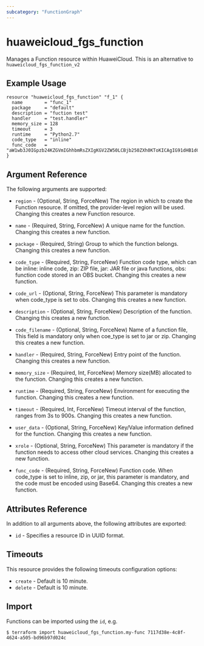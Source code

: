 ```yaml
---
subcategory: "FunctionGraph"
---
```


# huaweicloud\_fgs\_function

Manages a Function resource within HuaweiCloud.
This is an alternative to `huaweicloud_fgs_function_v2`

## Example Usage

```hcl
resource "huaweicloud_fgs_function" "f_1" {
  name        = "func_1"
  package     = "default"
  description = "fuction test"
  handler     = "test.handler"
  memory_size = 128
  timeout     = 3
  runtime     = "Python2.7"
  code_type   = "inline"
  func_code   = "aW1wb3J0IGpzb24KZGVmIGhhbmRsZXIgKGV2ZW50LCBjb250ZXh0KToKICAgIG91dHB1dCA9ICdIZWxsbyBtZXNzYWdlOiAnICsganNvbi5kdW1wcyhldmVudCkKICAgIHJldHVybiBvdXRwdXQ="
}
```

## Argument Reference

The following arguments are supported:

* `region` - (Optional, String, ForceNew) The region in which to create the Function resource. If omitted, the provider-level region will be used. Changing this creates a new Function resource.

* `name` - (Required, String, ForceNew) A unique name for the function. Changing this creates a new function.

* `package` - (Required, String) Group to which the function belongs. Changing this creates a new function.

* `code_type` - (Required, String, ForceNew) Function code type, which can be inline: inline code, zip: ZIP file,
	jar: JAR file or java functions, obs: function code stored in an OBS bucket. Changing this
	creates a new function.

* `code_url` - (Optional, String, ForceNew) This parameter is mandatory when code_type is set to obs. Changing this
	creates a new function.

* `description` - (Optional, String, ForceNew) Description of the function. Changing this creates a new function.

* `code_filename` - (Optional, String, ForceNew) Name of a function file, This field is mandatory only when coe_type is
	set to jar or zip. Changing this creates a new function.

* `handler` - (Required, String, ForceNew) Entry point of the function. Changing this creates a new function.

* `memory_size` - (Required, Int, ForceNew) Memory size(MB) allocated to the function. Changing this creates a new function.

* `runtime` - (Required, String, ForceNew) Environment for executing the function. Changing this creates a new function.

* `timeout` - (Required, Int, ForceNew) Timeout interval of the function, ranges from 3s to 900s. Changing this creates a new function.

* `user_data` - (Optional, String, ForceNew) Key/Value information defined for the function. Changing this creates a new function.

* `xrole` - (Optional, String, ForceNew) This parameter is mandatory if the function needs to access other cloud services.
	Changing this creates a new function.

* `func_code` - (Required, String, ForceNew) Function code. When code_type is set to inline, zip, or jar, this parameter is mandatory,
	and the code must be encoded using Base64. Changing this creates a new function.


## Attributes Reference

In addition to all arguments above, the following attributes are exported:

* `id` - Specifies a resource ID in UUID format.

## Timeouts
This resource provides the following timeouts configuration options:
- `create` - Default is 10 minute.
- `delete` - Default is 10 minute.

## Import

Functions can be imported using the `id`, e.g.

```
$ terraform import huaweicloud_fgs_function.my-func 7117d38e-4c8f-4624-a505-bd96b97d024c
```
